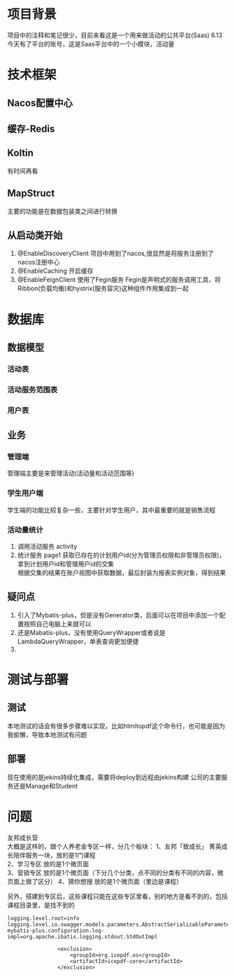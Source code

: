 # 项目背景
项目中的注释和笔记很少，目前来看这是一个用来做活动的公共平台(Saas)
6.13 今天有了平台的账号，这是Saas平台中的一个小模块，活动量
# 技术框架
## Nacos配置中心
## 缓存-Redis
## Koltin
有时间再看
## MapStruct
主要的功能是在数据包装类之间进行转换
## 从启动类开始
1. @EnableDiscoveryClient 项目中用到了nacos,很显然是将服务注册到了nacos注册中心
2. @EnableCaching 开启缓存
3. @EnableFeignClient 使用了Fegin服务
Fegin是声明式的服务调用工具，将Ribbon(负载均衡)和hystrix(服务容灾)这种组件作用集成到一起
# 数据库
## 数据模型
### 活动表
### 活动服务范围表
### 用户表
## 业务
### 管理端
管理端主要是来管理活动(活动量和活动范围等)
### 学生用户端
学生端的功能比较复杂一些，主要针对学生用户，其中最重要的就是销售流程
### 活动量统计
1. 调用活动服务 activity
2. 统计服务 page1
获取已存在的计划用户id(分为管理员权限和非管理员权限)，拿到计划用户id和管理用户id的交集  
根据交集的结果在账户视图中获取数据，最后封装为报表实例对象，得到结果  
## 疑问点
1. 引入了Mybatis-plus，但是没有Generator类，后面可以在项目中添加一个配置按照自己电脑上来就可以
2. 还是Mabatis-plus，没有使用QueryWrapper或者说是LambdaQueryWrapper，单表查询更加便捷
3. 
# 测试与部署
## 测试
本地测试的话会有很多步骤难以实现，比如htmltopdf这个命令行，也可能是因为我偷懒，导致本地测试有问题
## 部署
现在使用的是jekins持续化集成，需要将deploy到远程由jekins构建 
公司的主要服务还是Manage和Student
# 问题 

友邦成长营  
大概是这样的，跟个人养老金专区一样，分几个板块：
1、友邦「致成长」  菁英成长陪伴服务一块，放的是1门课程  
2、学习专区   放的是1个微页面  
3、营销专区   放的是1个微页面（下分几个分类，点不同的分类有不同的内容，微页面上做了区分）
4、猜你想搜   放的是1个微页面（里边是课程）

另外，搭建到专区后，这些课程只能在这些专区里看，别的地方是看不到的，包括课程目录里，是找不到的  
```
logging.level.root=info
logging.level.io.swagger.models.parameters.AbstractSerializableParameter=error
mybatis-plus.configuration.log-impl=org.apache.ibatis.logging.stdout.StdOutImpl
```

```
                <exclusion>
                    <groupId>org.icepdf.os</groupId>
                    <artifactId>icepdf-core</artifactId>
                </exclusion>
```

